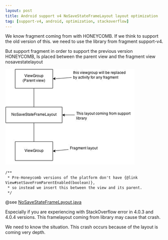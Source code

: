 ```yaml
---
layout: post
title: Android support v4 NoSaveStateFrameLayout layout optimization
tag: [support-v4, android, optimization, stackoverflow]
---
```


We know fragment coming from with HONEYCOMB. If we think to support the old version of this. we need to use the library from fragment support-v4.

But support fragment in order to support the previous version HONEYCOMB, Is placed between the parent view and the fragment view nosavestatelayout

![infrastructure](https://raw.githubusercontent.com/semihozkoroglu/File/master/Blog/nosavestate.jpg)

	/**
	 * Pre-Honeycomb versions of the platform don't have {@link View#setSaveFromParentEnabled(boolean)},
	 * so instead we insert this between the view and its parent.
	 */

@see [NoSaveStateFrameLayout.java](https://github.com/android/platform_frameworks_support/blob/master/v4/java/android/support/v4/app/NoSaveStateFrameLayout.java)



Especially if you are experiencing with StackOverflow error in 4.0.3 and 4.0.4 versions. This framelayout coming from library may cause that crash.

We need to know the situation. This crash occurs because of the layout is coming very depth.